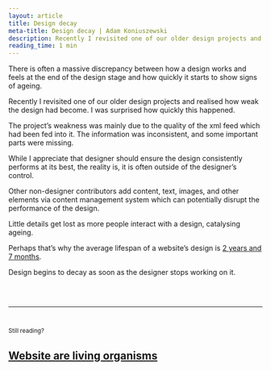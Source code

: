 ```yaml
---
layout: article
title: Design decay
meta-title: Design decay | Adam Koniuszewski
description: Recently I revisited one of our older design projects and realised how weak the design had become. I was surprised how quickly this happened.
reading_time: 1 min
---
```


There is often a massive discrepancy between how a design works and feels at the end of the design stage and how quickly it starts to show signs of ageing.

Recently I revisited one of our older design projects and realised how weak the design had become. I was surprised how quickly this happened. 

The project’s weakness was mainly due to the quality of the xml feed which had been fed into it. The information was inconsistent, and some important parts were missing. 

While I appreciate that designer should ensure the design consistently performs at its best, the reality is, it is often outside of the designer’s control. 

Other non-designer contributors add content, text, images, and other elements via content management system which can potentially disrupt the performance of the design. 

Little details get lost as more people interact with a design, catalysing ageing. 

Perhaps that’s why the average lifespan of a website’s design is <a href="https://www.orbitmedia.com/blog/website-lifespan-and-you/" target="_blank">2 years and 7 months</a>. 

Design begins to decay as soon as the designer stops working on it.

<hr style="margin-top: 60px; margin-bottom: 40px;">
<small>Still reading?</small>
<h2><a href="/writing/websites-are-living-organisms/">Website are living organisms</a></h2>